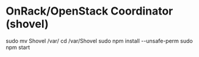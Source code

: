 # OnRack/OpenStack Coordinator (shovel)

sudo mv Shovel /var/
cd /var/Shovel
sudo npm install --unsafe-perm
sudo npm start




